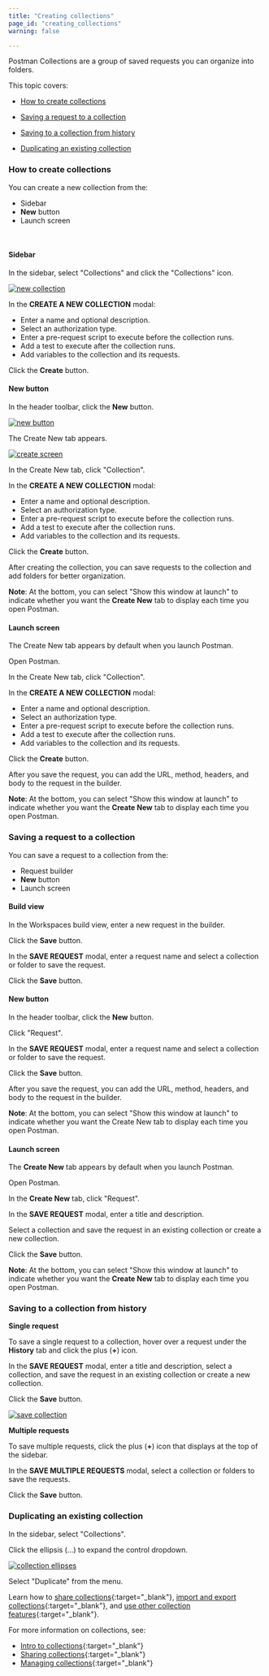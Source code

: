 ```yaml
---
title: "Creating collections"
page_id: "creating_collections"
warning: false

---
```


Postman Collections are a group of saved requests you can organize into folders. 

This topic covers:

* [How to create collections](#how-to-create-collections)

* [Saving a request to a collection](#saving-a-request-to-a-collection)

* [Saving to a collection from history](#saving-to-a-collection-from-history)

* [Duplicating an existing collection](#duplicating-an-existing-collection)



### How to create collections

You can create a new collection from the:
* Sidebar
* **New** button 
* Launch screen

<br>


#### Sidebar

In the sidebar, select "Collections" and click the "Collections" icon.

  [![new collection](https://s3.amazonaws.com/postman-static-getpostman-com/postman-docs/collections_icon1.png)](https://s3.amazonaws.com/postman-static-getpostman-com/postman-docs/collections_icon1.png)
 

In the **CREATE A NEW COLLECTION** modal: 
    
* Enter a name and optional description.
* Select an authorization type. 
* Enter a pre-request script to execute before the collection runs.
* Add a test to execute after the collection runs.
* Add variables to the collection and its requests.
  
Click the **Create** button.

#### New button

In the header toolbar, click the **New** button.

 [![new button](https://s3.amazonaws.com/postman-static-getpostman-com/postman-docs/WS-headerToolbar-blk.png)](https://s3.amazonaws.com/postman-static-getpostman-com/postman-docs/WS-headerToolbar-blk.png)

The Create New tab appears.

 [![create screen](https://s3.amazonaws.com/postman-static-getpostman-com/postman-docs/WS-collection-create-new-screenXX-p2+copy.png)](https://s3.amazonaws.com/postman-static-getpostman-com/postman-docs/WS-collection-create-new-screenXX-p2+copy.png)

In the Create New tab, click "Collection".

 In the **CREATE A NEW COLLECTION** modal:
  
* Enter a name and optional description.
* Select an authorization type. 
* Enter a pre-request script to execute before the collection runs.
* Add a test to execute after the collection runs.
* Add variables to the collection and its requests.
  
Click the **Create** button.

After creating the collection, you can save requests to the collection and add folders for better organization.

**Note**: At the bottom, you can select "Show this window at launch" to indicate whether you want the **Create New** tab to display each time you open Postman.
<br>
#### Launch screen

The Create New tab appears by default when you launch Postman. 

Open Postman.

In the Create New tab, click "Collection".

In the **CREATE A NEW COLLECTION** modal: 

* Enter a name and optional description.
* Select an authorization type. 
* Enter a pre-request script to execute before the collection runs.
* Add a test to execute after the collection runs.
* Add variables to the collection and its requests.

Click the **Create** button.

After you save the request, you can add the URL, method, headers, and body to the request in the builder.

**Note**: At the bottom, you can select "Show this window at launch" to indicate whether you want the **Create New** tab to display each time you open Postman.

### Saving a request to a collection

You can save a request to a collection from the:
* Request builder
* **New** button 
* Launch screen

#### Build view

In the Workspaces build view, enter a new request in the builder.

Click the **Save** button. 

In the **SAVE REQUEST** modal, enter a request name and select a collection or folder to save the request.

Click the **Save** button.

 
#### New button
In the header toolbar, click the **New** button.

Click "Request".

In the **SAVE REQUEST** modal, enter a request name and select a collection or folder to save the request.

Click the **Save** button.

After you save the request, you can add the URL, method, headers, and body to the request in the builder.

**Note**: At the bottom, you can select "Show this window at launch" to indicate whether you want the Create New tab to display each time you open Postman.
<br>
#### Launch screen

The  **Create New** tab appears by default when you launch Postman. 

Open Postman.

In the  **Create New** tab, click "Request".

In the **SAVE REQUEST** modal, enter a title and description.

Select a collection and save the request in an existing collection or create a new collection. 

Click the **Save** button.

**Note**: At the bottom, you can select "Show this window at launch" to indicate whether you want the **Create New** tab to display each time you open Postman.

### Saving to a collection from history

**Single request**

To save a single request to a collection, hover over a request under the **History** tab and click the plus (**+**) icon.

In the **SAVE REQUEST** modal, enter a title and description, select a collection, and save the request in an existing collection or create a new collection.

Click the **Save** button. 

[![save collection](https://s3.amazonaws.com/postman-static-getpostman-com/postman-docs/history_icon2.png)](https://s3.amazonaws.com/postman-static-getpostman-com/postman-docs/history_icon2.png)

**Multiple requests**

To save multiple requests, click the plus (**+**) icon  that displays at the top of the sidebar.
 
In the **SAVE MULTIPLE REQUESTS** modal, select a collection or folders to save the requests.
 
Click the **Save** button.
 
### Duplicating an existing collection

In the sidebar, select "Collections".

Click the ellipsis (...) to expand the control dropdown.   
   
[![collection ellipses](https://s3.amazonaws.com/postman-static-getpostman-com/postman-docs/duplicate_collection1.png)](https://s3.amazonaws.com/postman-static-getpostman-com/postman-docs/duplicate_collection1.png)

Select "Duplicate" from the menu.

Learn how to [share collections](/docs/v6/postman/collections/sharing_collections){:target="_blank"}, [import and export collections](/docs/v6/postman/collections/data_formats){:target="_blank"}, and [use other collection features](/docs/v6/postman/collections/managing_collections){:target="_blank"}.  



For more information on collections, see:

* [Intro to collections](/docs/v6/postman/collections/intro_to_collections){:target="_blank"}
* [Sharing collections](/docs/v6/postman/collections/sharing_collections){:target="_blank"}
* [Managing collections](/docs/v6/postman/collections/managing_collections){:target="_blank"}

